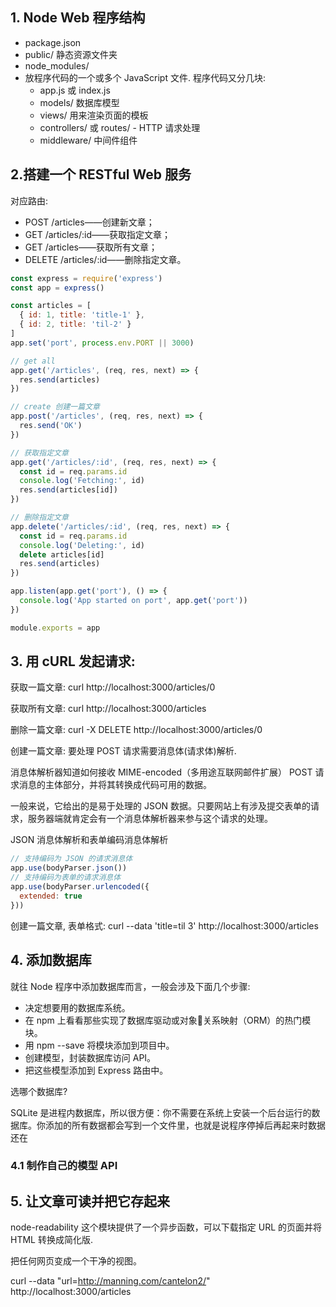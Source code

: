 ## 1. Node Web 程序结构
- package.json
- public/ 静态资源文件夹
- node_modules/
- 放程序代码的一个或多个 JavaScript 文件.
    程序代码又分几块:
    - app.js 或 index.js
    - models/ 数据库模型
    - views/ 用来渲染页面的模板
    - controllers/ 或 routes/ - HTTP 请求处理
    - middleware/ 中间件组件
    
## 2.搭建一个 RESTful Web 服务

对应路由:
- POST /articles——创建新文章；
- GET /articles/:id——获取指定文章；
- GET /articles——获取所有文章；
- DELETE /articles/:id——删除指定文章。

```javascript
const express = require('express')
const app = express()

const articles = [
  { id: 1, title: 'title-1' },
  { id: 2, title: 'til-2' }
]
app.set('port', process.env.PORT || 3000)

// get all
app.get('/articles', (req, res, next) => {
  res.send(articles)
})

// create 创建一篇文章
app.post('/articles', (req, res, next) => {
  res.send('OK')
})

// 获取指定文章
app.get('/articles/:id', (req, res, next) => {
  const id = req.params.id
  console.log('Fetching:', id)
  res.send(articles[id])
})

// 删除指定文章
app.delete('/articles/:id', (req, res, next) => {
  const id = req.params.id
  console.log('Deleting:', id)
  delete articles[id]
  res.send(articles)
})

app.listen(app.get('port'), () => {
  console.log('App started on port', app.get('port'))
})

module.exports = app
```

## 3. 用 cURL 发起请求:
获取一篇文章: curl http://localhost:3000/articles/0

获取所有文章: curl http://localhost:3000/articles

删除一篇文章: 
curl -X DELETE http://localhost:3000/articles/0

创建一篇文章: 要处理 POST 请求需要消息体(请求体)解析.

消息体解析器知道如何接收 MIME-encoded（多用途互联网邮件扩展） POST 请求消息的主体部分，并将其转换成代码可用的数据。

一般来说，它给出的是易于处理的 JSON 数据。只要网站上有涉及提交表单的请求，服务器端就肯定会有一个消息体解析器来参与这个请求的处理。

JSON 消息体解析和表单编码消息体解析
```javascript
// 支持编码为 JSON 的请求消息体
app.use(bodyParser.json())
// 支持编码为表单的请求消息体
app.use(bodyParser.urlencoded({
  extended: true
}))
```

创建一篇文章, 表单格式:
curl --data 'title=til 3' http://localhost:3000/articles

## 4. 添加数据库
就往 Node 程序中添加数据库而言，一般会涉及下面几个步骤:
- 决定想要用的数据库系统。
-  在 npm 上看看那些实现了数据库驱动或对象关系映射（ORM）的热门模块。
- 用 npm --save 将模块添加到项目中。
- 创建模型，封装数据库访问 API。
- 把这些模型添加到 Express 路由中。

选哪个数据库?

SQLite 是进程内数据库，所以很方便：你不需要在系统上安装一个后台运行的数据库。你添加的所有数据都会写到一个文件里，也就是说程序停掉后再起来时数据还在

### 4.1 制作自己的模型 API

 
## 5. 让文章可读并把它存起来

node-readability 这个模块提供了一个异步函数，可以下载指定 URL 的页面并将 HTML 转换成简化版.

把任何网页变成一个干净的视图。

curl --data "url=http://manning.com/cantelon2/" http://localhost:3000/articles